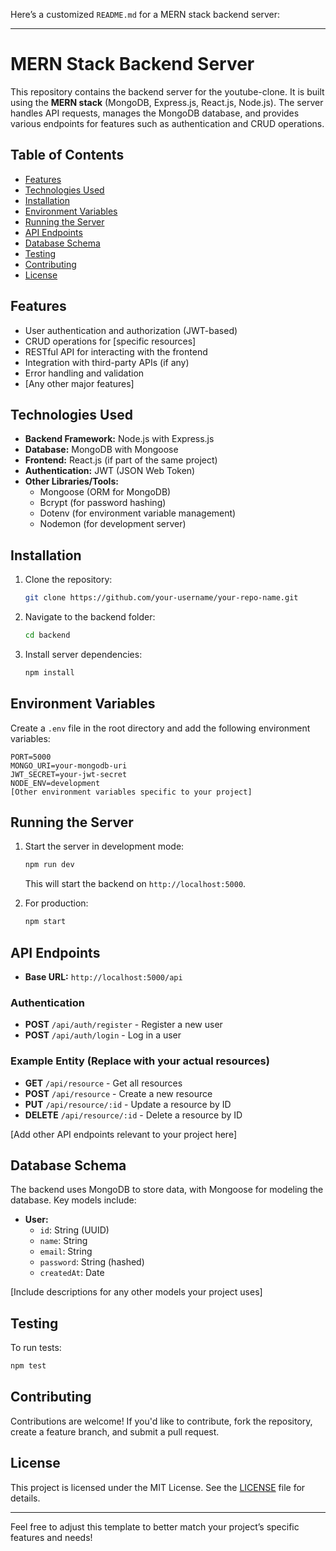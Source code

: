 Here’s a customized `README.md` for a MERN stack backend server:

---

# MERN Stack Backend Server

This repository contains the backend server for the youtube-clone. It is built using the **MERN stack** (MongoDB, Express.js, React.js, Node.js). The server handles API requests, manages the MongoDB database, and provides various endpoints for features such as authentication and CRUD operations.

## Table of Contents

- [Features](#features)
- [Technologies Used](#technologies-used)
- [Installation](#installation)
- [Environment Variables](#environment-variables)
- [Running the Server](#running-the-server)
- [API Endpoints](#api-endpoints)
- [Database Schema](#database-schema)
- [Testing](#testing)
- [Contributing](#contributing)
- [License](#license)

## Features

- User authentication and authorization (JWT-based)
- CRUD operations for [specific resources]
- RESTful API for interacting with the frontend
- Integration with third-party APIs (if any)
- Error handling and validation
- [Any other major features]

## Technologies Used

- **Backend Framework:** Node.js with Express.js
- **Database:** MongoDB with Mongoose
- **Frontend:** React.js (if part of the same project)
- **Authentication:** JWT (JSON Web Token)
- **Other Libraries/Tools:**
  - Mongoose (ORM for MongoDB)
  - Bcrypt (for password hashing)
  - Dotenv (for environment variable management)
  - Nodemon (for development server)

## Installation

1. Clone the repository:

   ```bash
   git clone https://github.com/your-username/your-repo-name.git
   ```

2. Navigate to the backend folder:

   ```bash
   cd backend
   ```

3. Install server dependencies:

   ```bash
   npm install
   ```

## Environment Variables

Create a `.env` file in the root directory and add the following environment variables:

```
PORT=5000
MONGO_URI=your-mongodb-uri
JWT_SECRET=your-jwt-secret
NODE_ENV=development
[Other environment variables specific to your project]
```

## Running the Server

1. Start the server in development mode:

   ```bash
   npm run dev
   ```

   This will start the backend on `http://localhost:5000`.

2. For production:

   ```bash
   npm start
   ```

## API Endpoints

- **Base URL:** `http://localhost:5000/api`

### Authentication

- **POST** `/api/auth/register` - Register a new user
- **POST** `/api/auth/login` - Log in a user

### Example Entity (Replace with your actual resources)

- **GET** `/api/resource` - Get all resources
- **POST** `/api/resource` - Create a new resource
- **PUT** `/api/resource/:id` - Update a resource by ID
- **DELETE** `/api/resource/:id` - Delete a resource by ID

[Add other API endpoints relevant to your project here]

## Database Schema

The backend uses MongoDB to store data, with Mongoose for modeling the database. Key models include:

- **User:**
  - `id`: String (UUID)
  - `name`: String
  - `email`: String
  - `password`: String (hashed)
  - `createdAt`: Date

[Include descriptions for any other models your project uses]

## Testing

To run tests:

```bash
npm test
```

## Contributing

Contributions are welcome! If you'd like to contribute, fork the repository, create a feature branch, and submit a pull request.

## License

This project is licensed under the MIT License. See the [LICENSE](LICENSE) file for details.

---

Feel free to adjust this template to better match your project’s specific features and needs!
